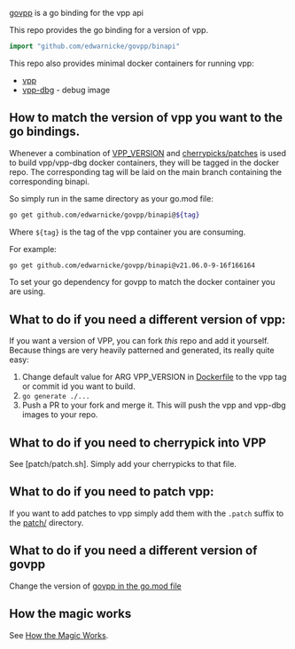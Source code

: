[govpp](https://github.com/FDio/govpp/blob/master/README.md) is a go binding for the vpp api

This repo provides the go binding for a version of vpp.

```go
import "github.com/edwarnicke/govpp/binapi"
```

This repo also provides minimal docker containers for running vpp:

- [vpp](https://github.com/users/edwarnicke/packages/container/package/govpp%2Fvpp)
- [vpp-dbg](https://github.com/users/edwarnicke/packages/container/package/govpp%2Fvpp) - debug image

## How to match the version of vpp you want to the go bindings.

Whenever a combination of [VPP_VERSION](https://github.com/edwarnicke/govpp/blob/e0e3b4843cf510bccc6e6a6eac43729a5e5fa42f/Dockerfile#L1)
and [cherrypicks/patches](https://github.com/edwarnicke/govpp/blob/e0e3b4843cf510bccc6e6a6eac43729a5e5fa42f/patch/patch.sh) is used to build vpp/vpp-dbg docker containers,
they will be tagged in the docker repo.  The corresponding tag will be laid on the main branch containing the corresponding
binapi.

So simply run in the same directory as your go.mod file:

```bash
go get github.com/edwarnicke/govpp/binapi@${tag}
```

Where `${tag}` is the tag of the vpp container you are consuming.

For example:

```bash
go get github.com/edwarnicke/govpp/binapi@v21.06.0-9-16f166164
```

To set your go dependency for govpp to match the docker container you are using.

## What to do if you need a different version of vpp:

If you want a version of VPP, you can fork *this* repo and add it yourself.
Because things are very heavily patterned and generated, its really quite easy:

1. Change default value for ARG VPP_VERSION in [Dockerfile](https://github.com/edwarnicke/govpp/blob/main/Dockerfile#L1) to the vpp tag or commit id you want to build.
2. ```go generate ./...```
3. Push a PR to your fork and merge it.  This will push the vpp and vpp-dbg images to your repo.

## What to do if you need to cherrypick into VPP

See [patch/patch.sh].  Simply add your cherrypicks to that file.

## What to do if you need to patch vpp:

If you want to add patches to vpp simply add them with the `.patch` suffix to the [patch/](https://github.com/edwarnicke/govpp/blob/main/patch/) directory.

## What to do if you need a different version of govpp

Change the version of [govpp in the go.mod file](https://github.com/edwarnicke/govpp/blob/main/go.mod#L5)

## How the magic works ##

See [How the Magic Works](https://github.com/edwarnicke/govpp/issues/16).
